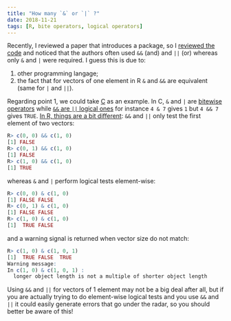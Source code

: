 ```yaml
---
title: "How many `&` or `|` ?"
date: 2018-11-21
tags: [R, bite operators, logical operators]
---
```



Recently, I reviewed a paper that introduces a package, so I [reviewed the code](https://github.com/txm676/sars/pull/24) and noticed that the authors
often used `&&` (and) and `||` (or) whereas only `&` and `|` were required. I guess this is due to:

1. other programming langage;
2. the fact that for vectors of one element in R `&` and `&&` are equivalent (same for `|` and `||`).

Regarding point 1, we could take [C](https://en.wikipedia.org/wiki/C_(programming_language)
) as an example. In C, `&` and `|` are [bitewise operators](https://en.wikipedia.org/wiki/Bitwise_operations_in_C) while [`&&` are `||` logical ones](https://stackoverflow.com/questions/49617159/difference-between-and-in-c)
for instance `4 & 7` gives `1` but `4 && 7` gives `TRUE`. [In R, things are a
bit different](https://stackoverflow.com/questions/16027840/whats-the-differences-between-and-and-in-r
): `&&` and `||` only test the first element of two vectors:

```R
R> c(0, 0) && c(1, 0)
[1] FALSE
R> c(0, 1) && c(1, 0)
[1] FALSE
R> c(1, 0) && c(1, 0)
[1] TRUE
```

whereas `&` and `|` perform logical tests element-wise:

```R
R> c(0, 0) & c(1, 0)
[1] FALSE FALSE
R> c(0, 1) & c(1, 0)
[1] FALSE FALSE
R> c(1, 0) & c(1, 0)
[1]  TRUE FALSE
```

and a warning signal is returned when vector size do not match:

```R
R> c(1, 0) & c(1, 0, 1)
[1]  TRUE FALSE  TRUE
Warning message:
In c(1, 0) & c(1, 0, 1) :
  longer object length is not a multiple of shorter object length
```

Using `&&` and `||` for vectors of 1 element may not be a big deal after all,
but if you are actually trying to do element-wise logical tests and you use
`&&` and `||` it could easily generate errors that go under the radar, so you
should better be aware of this!
